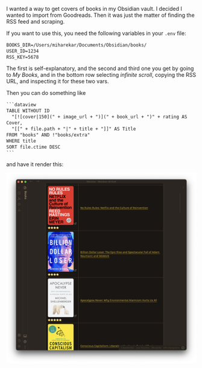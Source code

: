I wanted a way to get covers of books in my Obsidian vault. I decided I wanted to import from Goodreads. Then it was just the matter of finding the RSS feed and scraping.

If you want to use this, you need the following variables in your `.env` file:

```
BOOKS_DIR=/Users/miharekar/Documents/Obsidian/books/
USER_ID=1234
RSS_KEY=5678
```

The first is self-explanatory, and the second and third one you get by going to _My Books_, and in the bottom row selecting _infinite scroll_, copying the RSS URL, and inspecting it for these two vars.

Then you can do something like

~~~
```dataview
TABLE WITHOUT ID
  "[![cover|150](" + image_url + ")](" + book_url + ")" + rating AS Cover,
  "[[" + file.path + "|" + title + "]]" AS Title
FROM "books" AND !"books/extra"
WHERE title
SORT file.ctime DESC
```
~~~

and have it render this:

![Screenshot](screenshot.png)
